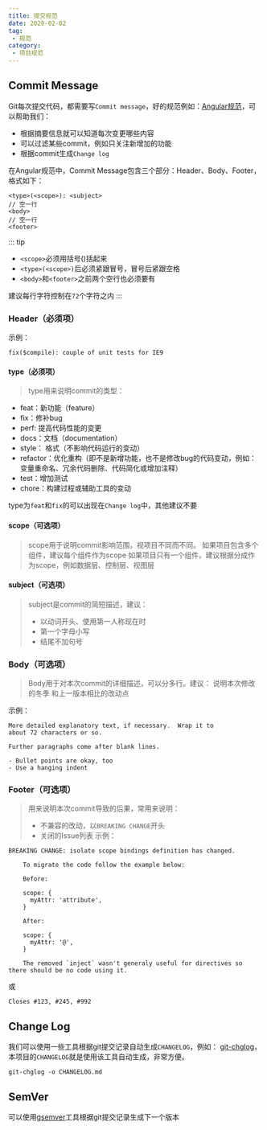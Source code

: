 ```yaml
---
title: 提交规范
date: 2020-02-02
tag:
 - 规范
category:
 - 项目规范
---
```


## Commit Message

Git每次提交代码，都需要写`Commit message`，好的规范例如：[Angular规范](https://github.com/angular/angular/blob/22b96b9/CONTRIBUTING.md#-commit-message-guidelines)，可以帮助我们：

- 根据摘要信息就可以知道每次变更哪些内容
- 可以过滤某些commit，例如只关注新增加的功能
- 根据commit生成`Change log`

在Angular规范中，Commit Message包含三个部分：Header、Body、Footer，格式如下：

```text
<type>(<scope>): <subject>
// 空一行
<body>
// 空一行
<footer>
```

::: tip

- `<scope>`必须用括号()括起来
- `<type>(<scope>)`后必须紧跟冒号，冒号后紧跟空格
- `<body>`和`<footer>`之前两个空行也必须要有

建议每行字符控制在`72`个字符之内
:::

### Header（必须项）

示例：

```text
fix($compile): couple of unit tests for IE9
```

#### type（必须项）

> type用来说明commit的类型：

- feat：新功能（feature）
- fix：修补bug
- perf: 提高代码性能的变更
- docs：文档（documentation）
- style： 格式（不影响代码运行的变动）
- refactor：优化重构（即不是新增功能，也不是修改bug的代码变动，例如：变量重命名、冗余代码删除、代码简化或增加注释）
- test：增加测试
- chore：构建过程或辅助工具的变动

type为`feat`和`fix`的可以出现在`Change log`中，其他建议不要

#### scope（可选项）

> scope用于说明commit影响范围，视项目不同而不同。
> 如果项目包含多个组件，建议每个组件作为scope
> 如果项目只有一个组件，建议根据分成作为scope，例如数据层、控制层、视图层

#### subject（可选项）

> subject是commit的简短描述，建议：
>
> - 以动词开头、使用第一人称现在时
> - 第一个字母小写
> - 结尾不加句号

### Body（可选项）

> Body用于对本次commit的详细描述，可以分多行。建议：
> 说明本次修改的冬季
> 和上一版本相比的改动点

示例：

```text
More detailed explanatory text, if necessary.  Wrap it to 
about 72 characters or so. 

Further paragraphs come after blank lines.

- Bullet points are okay, too
- Use a hanging indent
```

### Footer（可选项）

> 用来说明本次commit导致的后果，常用来说明：
>
> - 不兼容的改动，以`BREAKING CHANGE`开头
> - 关闭的Issue列表
示例：

```text
BREAKING CHANGE: isolate scope bindings definition has changed.

    To migrate the code follow the example below:

    Before:

    scope: {
      myAttr: 'attribute',
    }

    After:

    scope: {
      myAttr: '@',
    }

    The removed `inject` wasn't generaly useful for directives so there should be no code using it.
```

或

```text
Closes #123, #245, #992
```

## Change Log

我们可以使用一些工具根据git提交记录自动生成`CHANGELOG`，例如：
[git-chglog](https://github.com/git-chglog/git-chglog)，本项目的`CHANGELOG`就是使用该工具自动生成，非常方便。

```shell
git-chglog -o CHANGELOG.md
```

## SemVer

可以使用[gsemver](https://github.com/arnaud-deprez/gsemver)工具根据git提交记录生成下一个版本

